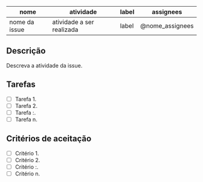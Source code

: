 | nome | atividade | label | assignees |
|------|------|------|-----|
| nome da issue | atividade a ser realizada | label  | @nome_assignees   | 

## Descrição
Descreva a atividade da issue.
   
## Tarefas 
   - [ ] Tarefa 1.
   - [ ] Tarefa 2.
   - [ ] Tarefa :.
   - [ ] Tarefa n.

## Critérios de aceitação
- [ ] Critério 1.
- [ ] Critério 2.
- [ ] Critério :.
- [ ] Critério n.

